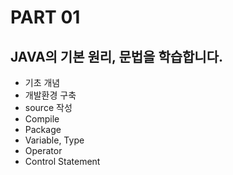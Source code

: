# PART 01
## JAVA의 기본 원리, 문법을 학습합니다.
- 기초 개념
- 개발환경 구축
- source 작성
- Compile
- Package
- Variable, Type
- Operator
- Control Statement